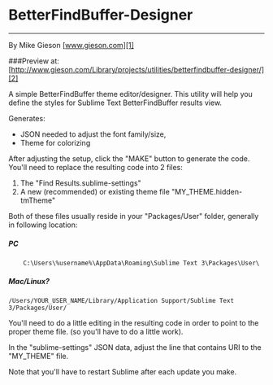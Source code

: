 # BetterFindBuffer-Designer
------------------------
By Mike Gieson [www.gieson.com][1]

###Preview at:
[http://www.gieson.com/Library/projects/utilities/betterfindbuffer-designer/][2]

A simple BetterFindBuffer theme editor/designer. This utility will help you define the styles for Sublime Text BetterFindBuffer results view.

Generates:
- JSON needed to adjust the font family/size,
- Theme for colorizing

After adjusting the setup, click the "MAKE" button to generate the code. You'll need to replace the resulting code into 2 files:

1. The "Find Results.sublime-settings"
2. A new (recommended) or existing theme file "MY_THEME.hidden-tmTheme"

Both of these files usually reside in your "Packages/User" folder, generally in following location:

##### PC
```
    C:\Users\%username%\AppData\Roaming\Sublime Text 3\Packages\User\
```	

##### Mac/Linux?
```
/Users/YOUR_USER_NAME/Library/Application Support/Sublime Text 3/Packages/User/
```

You'll need to do a little editing in the resulting code in order to point to the proper theme file. (so you'll have to do a little work).

In the "sublime-settings" JSON data, adjust the line that contains URI to the "MY_THEME" file.

Note that you'll have to restart Sublime after each update you make.

[1]:http://www.gieson.com
[2]:http://www.gieson.com/Library/projects/utilities/betterfindbuffer-designer/

